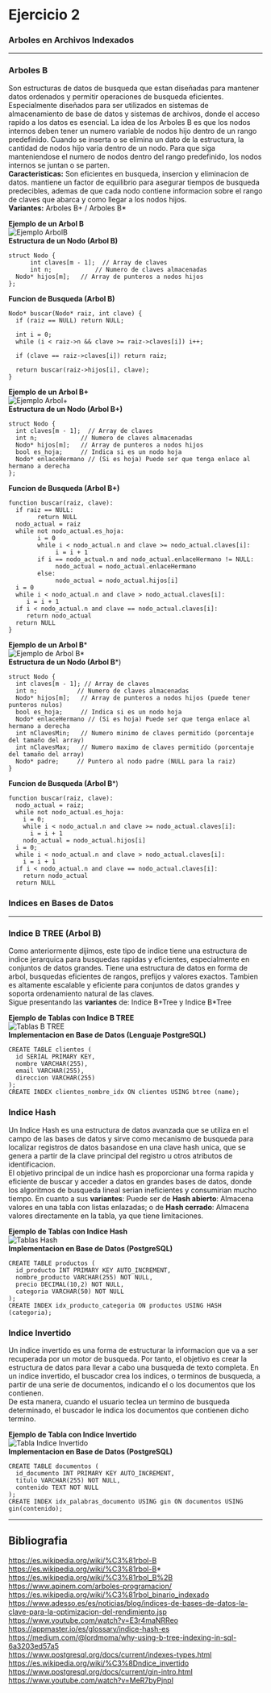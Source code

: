 # Ejercicio 2

### Arboles en Archivos Indexados
***
### Arboles B
Son estructuras de datos de busqueda que estan diseñadas para mantener datos ordenados y permitir operaciones de busqueda eficientes. Especialmente diseñados para ser utilizados en sistemas de almacenamiento de base de datos y sistemas de archivos, donde el acceso rapido a los datos es esencial.
La idea de los Arboles B es que los nodos internos deben tener un numero variable de nodos hijo dentro de un rango predefinido. Cuando se inserta o se elimina un dato de la estructura, la cantidad de nodos hijo varia dentro de un nodo. Para que siga manteniendose el numero de nodos dentro del rango predefinido, los nodos internos se juntan o se parten.  
**Caracteristicas:** Son eficientes en busqueda, insercion y eliminacion de datos. mantiene un factor de equilibrio para asegurar tiempos de busqueda predecibles, ademas de que cada nodo contiene informacion sobre el rango de claves que abarca y como llegar a los nodos hijos.  
**Variantes:** Arboles B+ / Arboles B*

**Ejemplo de un Arbol B**  
![Ejemplo ArbolB](https://www.apinem.com/wp-content/uploads/2024/02/arbol-b-ejemplo.png)  
**Estructura de un Nodo (Arbol B)**
```
struct Nodo {
      int claves[m - 1];  // Array de claves
      int n;            // Numero de claves almacenadas
  Nodo* hijos[m];   // Array de punteros a nodos hijos
};
```
**Funcion de Busqueda (Arbol B)**
```
Nodo* buscar(Nodo* raiz, int clave) {
  if (raiz == NULL) return NULL;

  int i = 0;
  while (i < raiz->n && clave >= raiz->claves[i]) i++;

  if (clave == raiz->claves[i]) return raiz;

  return buscar(raiz->hijos[i], clave);
}
```
**Ejemplo de un Arbol B+**  
![Ejemplo Arbol+](https://encrypted-tbn0.gstatic.com/images?q=tbn:ANd9GcQQvOit-vlTXOW_AiIs8bSbpUQx7Gvh0iSu6VESWMFNxg&s)  
**Estructura de un Nodo (Arbol B+)**
```
struct Nodo {
  int claves[m - 1];  // Array de claves
  int n;            // Numero de claves almacenadas
  Nodo* hijos[m];   // Array de punteros a nodos hijos
  bool es_hoja;     // Indica si es un nodo hoja
  Nodo* enlaceHermano // (Si es hoja) Puede ser que tenga enlace al hermano a derecha
};
```
**Funcion de Busqueda (Arbol B+)**
```
function buscar(raiz, clave):
  if raiz == NULL:
        return NULL
  nodo_actual = raiz
  while not nodo_actual.es_hoja:
        i = 0
        while i < nodo_actual.n and clave >= nodo_actual.claves[i]:
             i = i + 1
        if i == nodo_actual.n and nodo_actual.enlaceHermano != NULL:
             nodo_actual = nodo_actual.enlaceHermano
        else:
             nodo_actual = nodo_actual.hijos[i]
  i = 0
  while i < nodo_actual.n and clave > nodo_actual.claves[i]:
     i = i + 1
  if i < nodo_actual.n and clave == nodo_actual.claves[i]:
     return nodo_actual
  return NULL
}
```
**Ejemplo de un Arbol B***  
![Ejemplo de Arbol B*](https://i.ytimg.com/vi/kbbHTXvylqY/hq720.jpg?sqp=-oaymwE7CK4FEIIDSFryq4qpAy0IARUAAAAAGAElAADIQj0AgKJD8AEB-AHUBoAC4AOKAgwIABABGH8gQCgTMA8=&rs=AOn4CLC37vmvD8JAzI8n71X1QycGrwOYXQ)  
**Estructura de un Nodo (Arbol B***)
```
struct Nodo {
  int claves[m - 1]; // Array de claves
  int n;           // Numero de claves almacenadas
  Nodo* hijos[m];   // Array de punteros a nodos hijos (puede tener punteros nulos)
  bool es_hoja;     // Indica si es un nodo hoja
  Nodo* enlaceHermano // (Si es hoja) Puede ser que tenga enlace al hermano a derecha
  int nClavesMin;   // Numero minimo de claves permitido (porcentaje del tamaño del array)
  int nClavesMax;   // Numero maximo de claves permitido (porcentaje del tamaño del array)
  Nodo* padre;     // Puntero al nodo padre (NULL para la raiz)
}
```
**Funcion de Busqueda (Arbol B***)
```
function buscar(raiz, clave):
  nodo_actual = raiz;
  while not nodo_actual.es_hoja:
    i = 0;
    while i < nodo_actual.n and clave >= nodo_actual.claves[i]:
      i = i + 1
    nodo_actual = nodo_actual.hijos[i]
  i = 0;
  while i < nodo_actual.n and clave > nodo_actual.claves[i]:
    i = i + 1
  if i < nodo_actual.n and clave == nodo_actual.claves[i]:
    return nodo_actual
  return NULL
```

### Indices en Bases de Datos
***
### Indice B TREE (Arbol B)

Como anteriormente dijimos, este tipo de indice tiene una estructura de indice jerarquica para busquedas rapidas y eficientes, especialmente en conjuntos de datos grandes. Tiene una estructura de datos en forma de arbol, busquedas eficientes de rangos, prefijos y valores exactos. Tambien es altamente escalable y eficiente para conjuntos de datos grandes y soporta ordenamiento natural de las claves.  
Sigue presentando las **variantes** de: Indice B+Tree y Indice B*Tree  

**Ejemplo de Tablas con Indice B TREE**  
![Tablas B TREE](https://static1.squarespace.com/static/53528f90e4b0768cad09d33b/53c6505be4b0b16e59d8552b/5513c203e4b0e200574cca3c/1427358552743/11.png?format=1500w)  
**Implementacion en Base de Datos (Lenguaje PostgreSQL)**
```
CREATE TABLE clientes (
  id SERIAL PRIMARY KEY,
  nombre VARCHAR(255),
  email VARCHAR(255),
  direccion VARCHAR(255)
);
CREATE INDEX clientes_nombre_idx ON clientes USING btree (name);
```
### Indice Hash

Un Indice Hash es una estructura de datos avanzada que se utiliza en el campo de las bases de datos y sirve como mecanismo de busqueda para localizar registros de datos basandose en una clave hash unica, que se genera a partir de la clave principal del registro u otros atributos de identificacion.  
El objetivo principal de un indice hash es proporcionar una forma rapida y eficiente de buscar y acceder a datos en grandes bases de datos, donde los algoritmos de busqueda lineal serian ineficientes y consumirian mucho tiempo.
En cuanto a sus **variantes**: Puede ser de **Hash abierto**: Almacena valores en una tabla con listas enlazadas; o de **Hash cerrado**: Almacena valores directamente en la tabla, ya que tiene limitaciones.  

**Ejemplo de Tablas con Indice Hash**  
![Tablas Hash](https://upload.wikimedia.org/wikipedia/commons/thumb/f/fc/Tabla_hash2.png/350px-Tabla_hash2.png)  
**Implementacion en Base de Datos (PostgreSQL)**
```
CREATE TABLE productos (
  id_producto INT PRIMARY KEY AUTO_INCREMENT,
  nombre_producto VARCHAR(255) NOT NULL,
  precio DECIMAL(10,2) NOT NULL,
  categoria VARCHAR(50) NOT NULL
);
CREATE INDEX idx_producto_categoria ON productos USING HASH (categoria);
```

### Indice Invertido

Un indice invertido es una forma de estructurar la informacion que va a ser recuperada por un motor de busqueda. Por tanto, el objetivo es crear la estructura de datos para llevar a cabo una busqueda de texto completa. En un indice invertido, el buscador crea los indices, o terminos de busqueda, a partir de una serie de documentos, indicando el o los documentos que los contienen.  
De esta manera, cuando el usuario teclea un termino de busqueda determinado, el buscador le indica los documentos que contienen dicho termino.  

**Ejemplo de Tabla con Indice Invertido**  
![Tabla Indice Invertido](https://i.ytimg.com/vi/TvHv2UZvx74/maxresdefault.jpg)  
**Implementacion en Base de Datos (PostgreSQL)**
```
CREATE TABLE documentos (
  id_documento INT PRIMARY KEY AUTO_INCREMENT,
  titulo VARCHAR(255) NOT NULL,
  contenido TEXT NOT NULL
);
CREATE INDEX idx_palabras_documento USING gin ON documentos USING gin(contenido);
```
***
## Bibliografia
https://es.wikipedia.org/wiki/%C3%81rbol-B  
https://es.wikipedia.org/wiki/%C3%81rbol-B*  
https://es.wikipedia.org/wiki/%C3%81rbol_B%2B  
https://www.apinem.com/arboles-programacion/  
https://es.wikipedia.org/wiki/%C3%81rbol_binario_indexado  
https://www.adesso.es/es/noticias/blog/indices-de-bases-de-datos-la-clave-para-la-optimizacion-del-rendimiento.jsp  
https://www.youtube.com/watch?v=E3r4maNRReo  
https://appmaster.io/es/glossary/indice-hash-es  
https://medium.com/@lordmoma/why-using-b-tree-indexing-in-sql-6a3203ed57a5  
https://www.postgresql.org/docs/current/indexes-types.html  
https://es.wikipedia.org/wiki/%C3%8Dndice_invertido  
https://www.postgresql.org/docs/current/gin-intro.html  
https://www.youtube.com/watch?v=MeR7byPjnpI  
